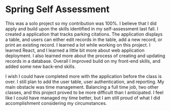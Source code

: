 # Spring Self Assessment

This was a solo project so my contribution was 100%. I believe that I did apply and build upon the skills identified in my self-assessment last fall. 
I created a application that tracks parking citations. The application displays a table, and users can either edit records in the table, add a new record, 
or print an existing record. I learned a lot while working on this project. I learned React, and I learned a little bit more about web application deployment. 
I also learned more about the process of creating and updating records in a database. Overall I improved build on my front-end skills, and added some new 
back-end skills. 

I wish I could have completed more with the application before the class is over. I still plan to add the user table, user authentication, and reporting. 
My main obstacle was time management. Balancing a full time job, two other classes, and this project proved to be more difficult than I anticipated. I feel 
like I could have managed my time better, but I am still proud of what I did accomplishment considering my circumstances.
